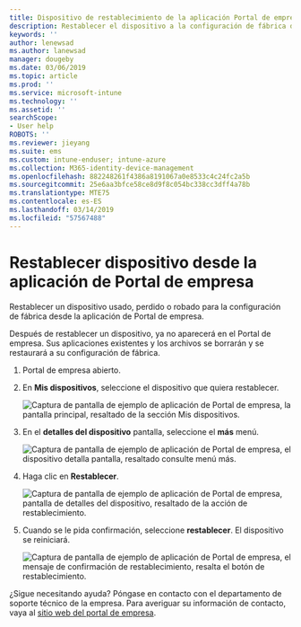 ```yaml
---
title: Dispositivo de restablecimiento de la aplicación Portal de empresa de Intune | Microsoft Docs
description: Restablecer el dispositivo a la configuración de fábrica desde el Portal de empresa para Windows 10.
keywords: ''
author: lenewsad
ms.author: lanewsad
manager: dougeby
ms.date: 03/06/2019
ms.topic: article
ms.prod: ''
ms.service: microsoft-intune
ms.technology: ''
ms.assetid: ''
searchScope:
- User help
ROBOTS: ''
ms.reviewer: jieyang
ms.suite: ems
ms.custom: intune-enduser; intune-azure
ms.collection: M365-identity-device-management
ms.openlocfilehash: 882248261f4386a8191067a0e8533c4c24fc2a5b
ms.sourcegitcommit: 25e6aa3bfce58ce8d9f8c054bc338cc3dff4a78b
ms.translationtype: MTE75
ms.contentlocale: es-ES
ms.lasthandoff: 03/14/2019
ms.locfileid: "57567488"
---
```

# <a name="reset-device-from-the-company-portal-app"></a>Restablecer dispositivo desde la aplicación de Portal de empresa  

Restablecer un dispositivo usado, perdido o robado para la configuración de fábrica desde la aplicación de Portal de empresa.  

Después de restablecer un dispositivo, ya no aparecerá en el Portal de empresa. Sus aplicaciones existentes y los archivos se borrarán y se restaurará a su configuración de fábrica.  

1. Portal de empresa abierto.  
2. En **Mis dispositivos**, seleccione el dispositivo que quiera restablecer.   

    ![Captura de pantalla de ejemplo de aplicación de Portal de empresa, la pantalla principal, resaltado de la sección Mis dispositivos.](./media/1802-cp-app-windows-home.png)  

3. En el **detalles del dispositivo** pantalla, seleccione el **más** menú.  

    ![Captura de pantalla de ejemplo de aplicación de Portal de empresa, el dispositivo detalla pantalla, resaltado consulte menú más.](./media/1802-cp-app-windows-device-details.png)  

4. Haga clic en **Restablecer**.  

     ![Captura de pantalla de ejemplo de aplicación de Portal de empresa, pantalla de detalles del dispositivo, resaltado de la acción de restablecimiento. ](./media/1802-cp-app-windows-device-details-reset.png)  

5. Cuando se le pida confirmación, seleccione **restablecer**. El dispositivo se reiniciará.  

     ![Captura de pantalla de ejemplo de aplicación de Portal de empresa, el mensaje de confirmación de restablecimiento, resalta el botón de restablecimiento. ](./media/1802-cp-app-windows-reset-confirm.png)  

¿Sigue necesitando ayuda? Póngase en contacto con el departamento de soporte técnico de la empresa. Para averiguar su información de contacto, vaya al [sitio web del portal de empresa](https://go.microsoft.com/fwlink/?linkid=2010980).  
